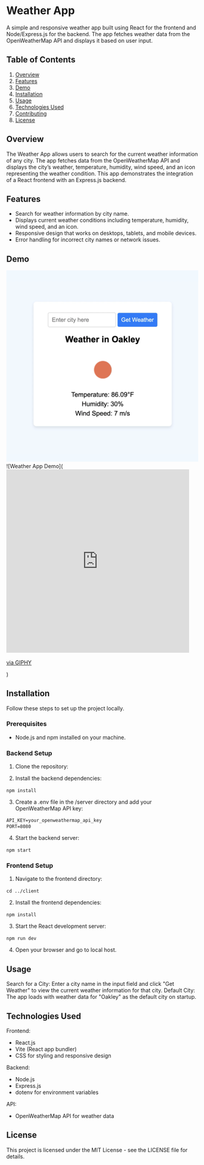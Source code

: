 # Weather App

A simple and responsive weather app built using React for the frontend and Node/Express.js for the backend. The app fetches weather data from the OpenWeatherMap API and displays it based on user input.

## Table of Contents

1. [Overview](#overview)
2. [Features](#features)
3. [Demo](#demo)
4. [Installation](#installation)
5. [Usage](#usage)
6. [Technologies Used](#technologies-used)
7. [Contributing](#contributing)
8. [License](#license)

## Overview

The Weather App allows users to search for the current weather information of any city. The app fetches data from the OpenWeatherMap API and displays the city’s weather, temperature, humidity, wind speed, and an icon representing the weather condition. This app demonstrates the integration of a React frontend with an Express.js backend.

## Features

- Search for weather information by city name.
- Displays current weather conditions including temperature, humidity, wind speed, and an icon.
- Responsive design that works on desktops, tablets, and mobile devices.
- Error handling for incorrect city names or network issues.

## Demo

![Weather App Screenshot](client/src/assets/weather-app-screenshot.png)
![Weather App Demo](<iframe src="https://giphy.com/embed/w8P9MeMD0jQ1LExo5I" width="480" height="480" style="" frameBorder="0" class="giphy-embed" allowFullScreen></iframe><p><a href="https://giphy.com/gifs/w8P9MeMD0jQ1LExo5I">via GIPHY</a></p>)

## Installation

Follow these steps to set up the project locally.

### Prerequisites

- Node.js and npm installed on your machine.

### Backend Setup

1. Clone the repository:


2. Install the backend dependencies:

 ```npm install```

3. Create a .env file in the /server directory and add your OpenWeatherMap API key:

```
API_KEY=your_openweathermap_api_key
PORT=8080
```

4. Start the backend server:

```npm start```

### Frontend Setup

1. Navigate to the frontend directory:

```cd ../client```

2. Install the frontend dependencies:


```npm install```

3. Start the React development server:


```npm run dev```

4. Open your browser and go to local host.

## Usage

Search for a City: Enter a city name in the input field and click "Get Weather" to view the current weather information for that city.
Default City: The app loads with weather data for "Oakley" as the default city on startup.

## Technologies Used
Frontend:

- React.js
- Vite (React app bundler)
- CSS for styling and responsive design

Backend:

- Node.js
- Express.js
- dotenv for environment variables

API:

- OpenWeatherMap API for weather data

## License
This project is licensed under the MIT License - see the LICENSE file for details.